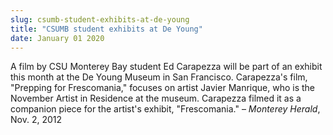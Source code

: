 ```yaml
---
slug: csumb-student-exhibits-at-de-young
title: "CSUMB student exhibits at De Young"
date: January 01 2020
---
```


<p>A film by CSU Monterey Bay student Ed Carapezza will be part of an exhibit this month at the De Young Museum in San Francisco. Carapezza's film, "Prepping for Frescomania," focuses on artist Javier Manrique, who is the November Artist in Residence at the museum. Carapezza filmed it as a companion piece for the artist's exhibit, "Frescomania." – <em>Monterey Herald</em>, Nov. 2, 2012
</p>
